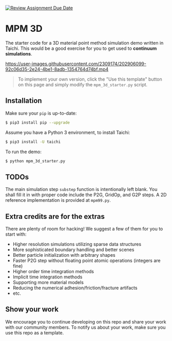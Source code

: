 [![Review Assignment Due Date](https://classroom.github.com/assets/deadline-readme-button-24ddc0f5d75046c5622901739e7c5dd533143b0c8e959d652212380cedb1ea36.svg)](https://classroom.github.com/a/5TtMBGCX)
# MPM 3D
The starter code for a 3D material point method simulation demo written in Taichi. This would be a good exercise for you to get used to **continuum simulations**.



https://user-images.githubusercontent.com/2309174/202906099-92c06d35-2e24-4be1-8adb-1354764d74bf.mp4



> To implement your own version, click the "Use this template" button on this page and simply modify the `mpm_3d_starter.py` script.

## Installation
Make sure your `pip` is up-to-date:

```bash
$ pip3 install pip --upgrade
```

Assume you have a Python 3 environment, to install Taichi:

```bash
$ pip3 install -U taichi
```

To run the demo:

```bash
$ python mpm_3d_starter.py
```

## TODOs
The main simulation step `substep` function is intentionally left blank. You shall fill it in with proper code include the P2G, GridOp, and G2P steps. A 2D reference implementation is provided at `mpm99.py`.


## Extra credits are for the extras
There are plenty of room for hacking! We suggest a few of them for you to start with:
- Higher resolution simulations utilizing sparse data structures
- More sophisticated boundary handling and better scenes
- Better particle initialization with arbitrary shapes
- Faster P2G step without floating point atomic operations (integers are fine)
- Higher order time integration methods
- Implicit time integration methods
- Supporting more material models
- Reducing the numerical adhesion/friction/fracture artifacts
- etc.

## Show your work
We encourage you to continue developing on this repo and share your work with our community members. To notify us about your work, make sure you use this repo as a template.

